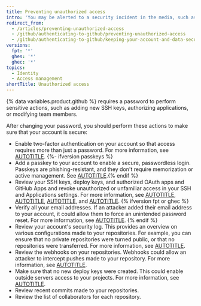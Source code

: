 ```yaml
---
title: Preventing unauthorized access
intro: 'You may be alerted to a security incident in the media, such as the discovery of the [Heartbleed bug](http://heartbleed.com/), or your computer could be stolen while you''re signed in to {% data variables.product.prodname_dotcom %}. In such cases, changing your password prevents any unintended future access to your account and projects.'
redirect_from:
  - /articles/preventing-unauthorized-access
  - /github/authenticating-to-github/preventing-unauthorized-access
  - /github/authenticating-to-github/keeping-your-account-and-data-secure/preventing-unauthorized-access
versions:
  fpt: '*'
  ghes: '*'
  ghec: '*'
topics:
  - Identity
  - Access management
shortTitle: Unauthorized access
---
```

{% data variables.product.github %} requires a password to perform sensitive actions, such as adding new SSH keys, authorizing applications, or modifying team members.

After changing your password, you should perform these actions to make sure that your account is secure:

* Enable two-factor authentication on your account so that access requires more than just a password. For more information, see [AUTOTITLE](/authentication/securing-your-account-with-two-factor-authentication-2fa/about-two-factor-authentication).
{%- ifversion passkeys %}
* Add a passkey to your account to enable a secure, passwordless login. Passkeys are phishing-resistant, and they don't require memorization or active management. See [AUTOTITLE](/authentication/authenticating-with-a-passkey/about-passkeys).{% endif %}
* Review your SSH keys, deploy keys, and authorized OAuth apps and GitHub Apps and revoke unauthorized or unfamiliar access in your SSH and Applications settings. For more information, see [AUTOTITLE](/authentication/keeping-your-account-and-data-secure/reviewing-your-ssh-keys), [AUTOTITLE](/authentication/keeping-your-account-and-data-secure/reviewing-your-deploy-keys), [AUTOTITLE](/apps/oauth-apps/using-oauth-apps/reviewing-your-authorized-oauth-apps), and [AUTOTITLE](/apps/using-github-apps/reviewing-your-authorized-integrations).
{% ifversion fpt or ghec %}
* Verify all your email addresses. If an attacker added their email address to your account, it could allow them to force an unintended password reset. For more information, see [AUTOTITLE](/account-and-profile/setting-up-and-managing-your-personal-account-on-github/managing-email-preferences/verifying-your-email-address).
{% endif %}
* Review your account's security log. This provides an overview on various configurations made to your repositories. For example, you can ensure that no private repositories were turned public, or that no repositories were transferred. For more information, see [AUTOTITLE](/authentication/keeping-your-account-and-data-secure/reviewing-your-security-log).
* Review the webhooks on your repositories. Webhooks could allow an attacker to intercept pushes made to your repository. For more information, see [AUTOTITLE](/get-started/exploring-integrations/about-webhooks).
* Make sure that no new deploy keys were created. This could enable outside servers access to your projects. For more information, see [AUTOTITLE](/authentication/connecting-to-github-with-ssh/managing-deploy-keys#deploy-keys).
* Review recent commits made to your repositories.
* Review the list of collaborators for each repository.
